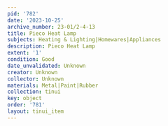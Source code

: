 ```yaml
---
pid: '782'
date: '2023-10-25'
archive_number: 23-01/2-4-13
title: Pieco Heat Lamp
subjects: Heating & Lighting|Homewares|Appliances
description: Pieco Heat Lamp
extent: '1'
condition: Good
date_unvalidated: Unknown
creator: Unknown
collector: Unknown
materials: Metal|Paint|Rubber
collection: tinui
key: object
order: '781'
layout: tinui_item
---
```

